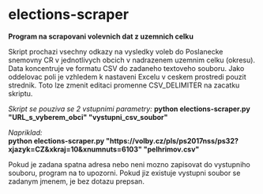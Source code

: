 # elections-scraper

<b>Program na scrapovani volevnich dat z uzemnich celku</b>
<p>Skript prochazi vsechny odkazy na vysledky voleb do Poslanecke snemovny CR v jednotlivych obcich v nadrazenem uzemnim celku (okresu).
Data koncentruje ve formatu CSV do zadaneho textoveho souboru. Jako oddelovac poli je vzhledem k nastaveni Excelu v ceskem prostredi pouzit strednik.
Toto lze zmenit editaci promenne CSV_DELIMITER na zacatku skriptu.</p>
<p><i>Skript se pouziva se 2 vstupnimi parametry:</i>
<b>python elections-scraper.py "URL_s_vyberem_obci" "vystupni_csv_soubor"</b></p>
<p><i>Napriklad:</i><br>
<b>python elections-scraper.py "https://volby.cz/pls/ps2017nss/ps32?xjazyk=CZ&xkraj=10&xnumnuts=6103" "pelhrimov.csv"</b></p>
<p>Pokud je zadana spatna adresa nebo neni mozno zapisovat do vystupniho souboru, program na to upozorni. Pokud jiz existuje vystupni soubor se zadanym jmenem, je bez dotazu prepsan.</p>

